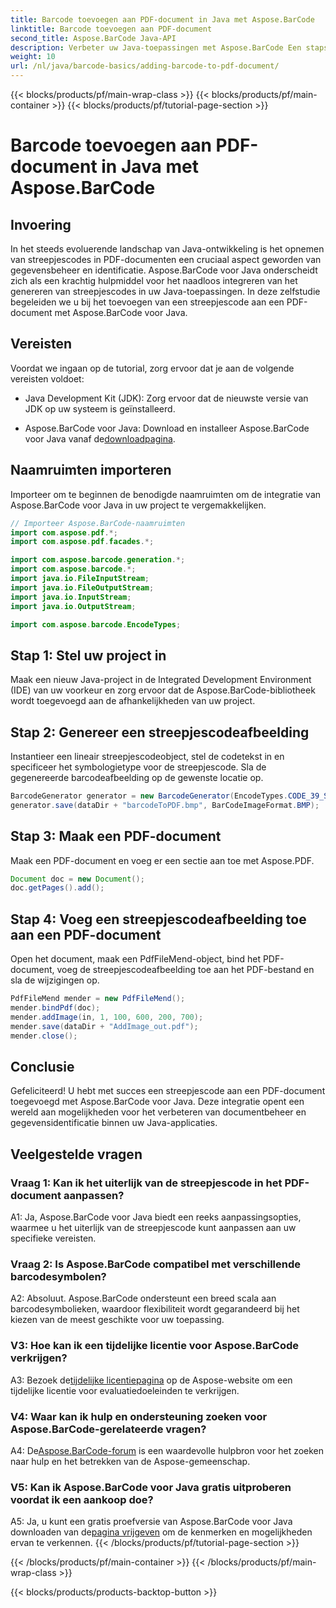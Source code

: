 ```yaml
---
title: Barcode toevoegen aan PDF-document in Java met Aspose.BarCode
linktitle: Barcode toevoegen aan PDF-document
second_title: Aspose.BarCode Java-API
description: Verbeter uw Java-toepassingen met Aspose.BarCode Een stapsgewijze handleiding voor het toevoegen van streepjescodes aan PDF-documenten.
weight: 10
url: /nl/java/barcode-basics/adding-barcode-to-pdf-document/
---
```


{{< blocks/products/pf/main-wrap-class >}}
{{< blocks/products/pf/main-container >}}
{{< blocks/products/pf/tutorial-page-section >}}

# Barcode toevoegen aan PDF-document in Java met Aspose.BarCode

## Invoering

In het steeds evoluerende landschap van Java-ontwikkeling is het opnemen van streepjescodes in PDF-documenten een cruciaal aspect geworden van gegevensbeheer en identificatie. Aspose.BarCode voor Java onderscheidt zich als een krachtig hulpmiddel voor het naadloos integreren van het genereren van streepjescodes in uw Java-toepassingen. In deze zelfstudie begeleiden we u bij het toevoegen van een streepjescode aan een PDF-document met Aspose.BarCode voor Java.

## Vereisten

Voordat we ingaan op de tutorial, zorg ervoor dat je aan de volgende vereisten voldoet:

- Java Development Kit (JDK): Zorg ervoor dat de nieuwste versie van JDK op uw systeem is geïnstalleerd.

-  Aspose.BarCode voor Java: Download en installeer Aspose.BarCode voor Java vanaf de[downloadpagina](https://releases.aspose.com/barcode/java/).

## Naamruimten importeren

Importeer om te beginnen de benodigde naamruimten om de integratie van Aspose.BarCode voor Java in uw project te vergemakkelijken.

```java
// Importeer Aspose.BarCode-naamruimten
import com.aspose.pdf.*;
import com.aspose.pdf.facades.*;

import com.aspose.barcode.generation.*;
import com.aspose.barcode.*;
import java.io.FileInputStream;
import java.io.FileOutputStream;
import java.io.InputStream;
import java.io.OutputStream;

import com.aspose.barcode.EncodeTypes;
```

## Stap 1: Stel uw project in

Maak een nieuw Java-project in de Integrated Development Environment (IDE) van uw voorkeur en zorg ervoor dat de Aspose.BarCode-bibliotheek wordt toegevoegd aan de afhankelijkheden van uw project.

## Stap 2: Genereer een streepjescodeafbeelding

Instantieer een lineair streepjescodeobject, stel de codetekst in en specificeer het symbologietype voor de streepjescode. Sla de gegenereerde barcodeafbeelding op de gewenste locatie op.

```java
BarcodeGenerator generator = new BarcodeGenerator(EncodeTypes.CODE_39_STANDARD, "1234567");
generator.save(dataDir + "barcodeToPDF.bmp", BarCodeImageFormat.BMP);
```

## Stap 3: Maak een PDF-document

Maak een PDF-document en voeg er een sectie aan toe met Aspose.PDF.

```java
Document doc = new Document();
doc.getPages().add();
```

## Stap 4: Voeg een streepjescodeafbeelding toe aan een PDF-document

Open het document, maak een PdfFileMend-object, bind het PDF-document, voeg de streepjescodeafbeelding toe aan het PDF-bestand en sla de wijzigingen op.

```java
PdfFileMend mender = new PdfFileMend();
mender.bindPdf(doc);
mender.addImage(in, 1, 100, 600, 200, 700);
mender.save(dataDir + "AddImage_out.pdf");
mender.close();
```

## Conclusie

Gefeliciteerd! U hebt met succes een streepjescode aan een PDF-document toegevoegd met Aspose.BarCode voor Java. Deze integratie opent een wereld aan mogelijkheden voor het verbeteren van documentbeheer en gegevensidentificatie binnen uw Java-applicaties.

## Veelgestelde vragen

### Vraag 1: Kan ik het uiterlijk van de streepjescode in het PDF-document aanpassen?

A1: Ja, Aspose.BarCode voor Java biedt een reeks aanpassingsopties, waarmee u het uiterlijk van de streepjescode kunt aanpassen aan uw specifieke vereisten.

### Vraag 2: Is Aspose.BarCode compatibel met verschillende barcodesymbolen?

A2: Absoluut. Aspose.BarCode ondersteunt een breed scala aan barcodesymbolieken, waardoor flexibiliteit wordt gegarandeerd bij het kiezen van de meest geschikte voor uw toepassing.

### V3: Hoe kan ik een tijdelijke licentie voor Aspose.BarCode verkrijgen?

 A3: Bezoek de[tijdelijke licentiepagina](https://purchase.aspose.com/temporary-license/) op de Aspose-website om een tijdelijke licentie voor evaluatiedoeleinden te verkrijgen.

### V4: Waar kan ik hulp en ondersteuning zoeken voor Aspose.BarCode-gerelateerde vragen?

 A4: De[Aspose.BarCode-forum](https://forum.aspose.com/c/barcode/13) is een waardevolle hulpbron voor het zoeken naar hulp en het betrekken van de Aspose-gemeenschap.

### V5: Kan ik Aspose.BarCode voor Java gratis uitproberen voordat ik een aankoop doe?

 A5: Ja, u kunt een gratis proefversie van Aspose.BarCode voor Java downloaden van de[pagina vrijgeven](https://releases.aspose.com/) om de kenmerken en mogelijkheden ervan te verkennen.
{{< /blocks/products/pf/tutorial-page-section >}}

{{< /blocks/products/pf/main-container >}}
{{< /blocks/products/pf/main-wrap-class >}}

{{< blocks/products/products-backtop-button >}}
